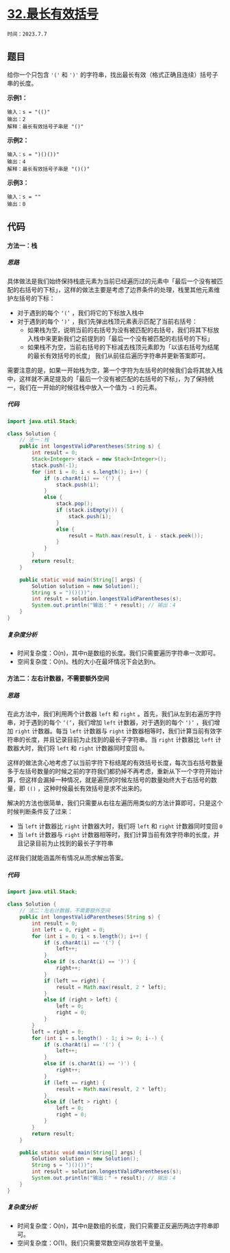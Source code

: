 # [32.最长有效括号](https://leetcode.cn/problems/longest-valid-parentheses/)

`时间：2023.7.7`

## 题目

给你一个只包含 `'('` 和 `')'` 的字符串，找出最长有效（格式正确且连续）括号子串的长度。

**示例1：**

```
输入：s = "(()"
输出：2
解释：最长有效括号子串是 "()"
```

**示例2：**

```
输入：s = ")()())"
输出：4
解释：最长有效括号子串是 "()()"
```

**示例3：**

```
输入：s = ""
输出：0
```

## 代码

#### 方法一：栈

##### 思路

具体做法是我们始终保持栈底元素为当前已经遍历过的元素中「最后一个没有被匹配的右括号的下标」，这样的做法主要是考虑了边界条件的处理，栈里其他元素维护左括号的下标：

- 对于遇到的每个 `‘(’` ，我们将它的下标放入栈中
- 对于遇到的每个 `‘)’` ，我们先弹出栈顶元素表示匹配了当前右括号：
  - 如果栈为空，说明当前的右括号为没有被匹配的右括号，我们将其下标放入栈中来更新我们之前提到的「最后一个没有被匹配的右括号的下标」
  - 如果栈不为空，当前右括号的下标减去栈顶元素即为「以该右括号为结尾的最长有效括号的长度」
    我们从前往后遍历字符串并更新答案即可。

需要注意的是，如果一开始栈为空，第一个字符为左括号的时候我们会将其放入栈中，这样就不满足提及的「最后一个没有被匹配的右括号的下标」，为了保持统一，我们在一开始的时候往栈中放入一个值为 `−1` 的元素。

##### 代码

```java
import java.util.Stack;

class Solution {
    // 法一：栈
    public int longestValidParentheses(String s) {
        int result = 0;
        Stack<Integer> stack = new Stack<Integer>();
        stack.push(-1);
        for (int i = 0; i < s.length(); i++) {
            if (s.charAt(i) == '(') {
                stack.push(i);
            }
            else {
                stack.pop();
                if (stack.isEmpty()) {
                    stack.push(i);
                }
                else {
                    result = Math.max(result, i - stack.peek());
                }
            }
        }
        return result;
    }

    public static void main(String[] args) {
        Solution solution = new Solution();
        String s = ")()())";
        int result = solution.longestValidParentheses(s);
        System.out.println("输出：" + result); // 输出：4
    }
}
```

##### 复杂度分析

- 时间复杂度：O(n)，其中n是数组的长度。我们只需要遍历字符串一次即可。
- 空间复杂度：O(n)。栈的大小在最坏情况下会达到n。

#### 方法二：左右计数器，不需要额外空间

##### 思路

在此方法中，我们利用两个计数器 `left` 和 `right` 。首先，我们从左到右遍历字符串，对于遇到的每个 `‘(’`，我们增加 `left` 计数器，对于遇到的每个 `‘)’` ，我们增加 `right` 计数器。每当 `left` 计数器与 `right` 计数器相等时，我们计算当前有效字符串的长度，并且记录目前为止找到的最长子字符串。当 `right` 计数器比 `left` 计数器大时，我们将 `left` 和 `right` 计数器同时变回 `0`。

这样的做法贪心地考虑了以当前字符下标结尾的有效括号长度，每次当右括号数量多于左括号数量的时候之前的字符我们都扔掉不再考虑，重新从下一个字符开始计算，但这样会漏掉一种情况，就是遍历的时候左括号的数量始终大于右括号的数量，即 `(()` ，这种时候最长有效括号是求不出来的。

解决的方法也很简单，我们只需要从右往左遍历用类似的方法计算即可，只是这个时候判断条件反了过来：

- 当 `left` 计数器比 `right` 计数器大时，我们将 `left` 和 `right` 计数器同时变回 `0`
- 当 `left` 计数器与 `right` 计数器相等时，我们计算当前有效字符串的长度，并且记录目前为止找到的最长子字符串

这样我们就能涵盖所有情况从而求解出答案。

##### 代码

```java
import java.util.Stack;

class Solution {
    // 法二：左右计数器，不需要额外空间
    public int longestValidParentheses(String s) {
        int result = 0;
        int left = 0, right = 0;
        for (int i = 0; i < s.length(); i++) {
            if (s.charAt(i) == '(') {
                left++;
            }
            else if (s.charAt(i) == ')') {
                right++;
            }
            if (left == right) {
                result = Math.max(result, 2 * left);
            }
            else if (right > left) {
                left = 0;
                right = 0;
            }
        }
        left = right = 0;
        for (int i = s.length() - 1; i >= 0; i--) {
            if (s.charAt(i) == '(') {
                left++;
            }
            else if (s.charAt(i) == ')') {
                right++;
            }
            if (left == right) {
                result = Math.max(result, 2 * left);
            }
            else if (left > right) {
                left = 0;
                right = 0;
            }
        }
        return result;
    }

    public static void main(String[] args) {
        Solution solution = new Solution();
        String s = ")()())";
        int result = solution.longestValidParentheses(s);
        System.out.println("输出：" + result); // 输出：4
    }
}
```

##### 复杂度分析

- 时间复杂度：O(n)，其中n是数组的长度，我们只需要正反遍历两边字符串即可。
- 空间复杂度：O(1)。我们只需要常数空间存放若干变量。
